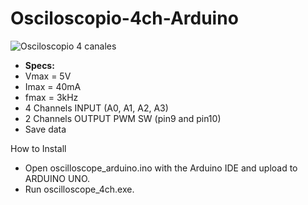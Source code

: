 # Osciloscopio-4ch-Arduino
![Osciloscopio 4 canales](Animation.gif)


- **Specs:**
- Vmax = 5V
- Imax = 40mA
- fmax = 3kHz
- 4 Channels INPUT (A0, A1, A2, A3)
- 2 Channels OUTPUT PWM SW (pin9 and pin10)
- Save data

How to Install

- Open oscilloscope_arduino.ino with the Arduino IDE and upload to ARDUINO UNO.
- Run oscilloscope_4ch.exe.
